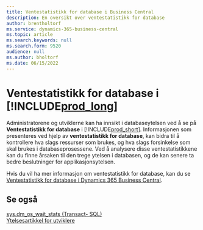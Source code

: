 ```yaml
---
title: Ventestatistikk for database i Business Central
description: En oversikt over ventestatistikk for database
author: brentholtorf
ms.service: dynamics-365-business-central
ms.topic: article
ms.search.keywords: null
ms.search.form: 9520
audience: null
ms.author: bholtorf
ms.date: 06/15/2022
---
```

# Ventestatistikk for database i [!INCLUDE[prod_long](includes/prod_long.md)]

Administratorene og utviklerne kan ha innsikt i databaseytelsen ved å se på **Ventestatistikk for database** i [!INCLUDE[prod_short](includes/prod_short.md)]. Informasjonen som presenteres ved hjelp av **ventestatistikk for database**, kan bidra til å kontrollere hva slags ressurser som brukes, og hva slags forsinkelse som skal brukes i databaseprosessene. Ved å analysere disse ventestatistikkene kan du finne årsaken til den trege ytelsen i databasen, og de kan senere ta bedre beslutninger for applikasjonsytelsen.

Hvis du vil ha mer informasjon om ventestatistikk for database, kan du se [Ventestatistikk for database i Dynamics 365 Business Central](/dynamics365/business-central/dev-itpro/administration/database-wait-statistics).

## Se også

[sys.dm_os_wait_stats (Transact- SQL)](/sql/relational-databases/system-dynamic-management-views/sys-dm-os-wait-stats-transact-sql)  
[Ytelsesartikkel for utviklere](/dynamics365/business-central/dev-itpro/performance/performance-developer)

